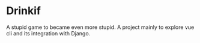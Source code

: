 # Drinkif
A stupid game to became even more stupid. 
A project mainly to explore vue cli and its integration with Django.
